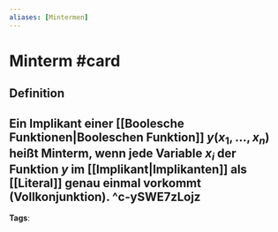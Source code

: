```yaml
---
aliases: [Mintermen]
---
```


# Minterm #card
## Definition
Ein Implikant einer [[Boolesche Funktionen|Booleschen Funktion]]  $y\left(x_{1}, \ldots, x_{n}\right)$ heißt Minterm, wenn jede Variable $x_{i}$ der Funktion $y$ im [[Implikant|Implikanten]] als [[Literal]] genau einmal vorkommt (Vollkonjunktion).
^c-ySWE7zLojz
---
**Tags**: 